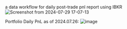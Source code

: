 a data workflow for daily post-trade pnl report using IBKR
![Screenshot from 2024-07-29 17-07-13](https://github.com/user-attachments/assets/c65126ae-f5e6-4d39-884c-e48147084d5c)


Portfolio Daily PnL as of 2024.07.26:
![image](https://github.com/user-attachments/assets/d37b41c0-bd37-479d-a706-e814d15239aa)







